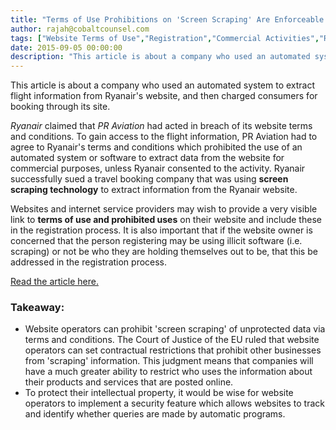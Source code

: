 ```yaml
---
title: "Terms of Use Prohibitions on 'Screen Scraping' Are Enforceable Around the World"
author: rajah@cobaltcounsel.com
tags: ["Website Terms of Use","Registration","Commercial Activities","Rajah"]
date: 2015-09-05 00:00:00
description: "This article is about a company who used an automated system to extract flight information from Ryanair's website, and then charged consumers for booking through its site."
---
```




This article is about a company who used an automated system to extract flight information from Ryanair's website, and then charged consumers for booking through its site. 

*Ryanair* claimed that *PR Aviation* had acted in breach of its website terms and conditions. To gain access to the flight information, PR Aviation had to agree to Ryanair's terms and conditions which prohibited the use of an automated system or software to extract data from the website for commercial purposes, unless Ryanair consented to the activity. Ryanair successfully sued a travel booking company that was using **screen scraping technology** to extract information from the Ryanair website.

Websites and internet service providers may wish to provide a very visible link to **terms of use and prohibited uses** on their website and include these in the registration process. It is also important that if the website owner is concerned that the person registering may be using illicit software (i.e. scraping) or not be who they are holding themselves out to be, that this be addressed in the registration process.

[Read the article here.](http://www.out-law.com/en/articles/2015/january/website-operators-can-prohibit-screen-scraping-of-unprotected-data-via-terms-and-conditions-says-eu-court-in-ryanair-case/)

### Takeaway:
- Website operators can prohibit 'screen scraping' of unprotected data via terms and conditions. The Court of Justice of the EU ruled that website operators can set contractual restrictions that prohibit other businesses from 'scraping' information. This judgment means that companies will have a much greater ability to restrict who uses the information about their products and services that are posted online.
- To protect their intellectual property, it would be wise for website operators to implement a security feature which allows websites to track and identify whether queries are made by automatic programs.
